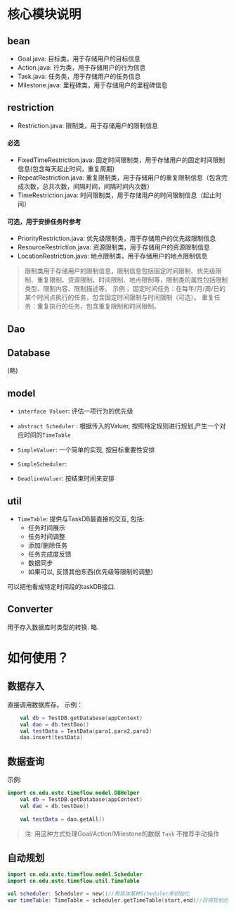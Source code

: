 # 核心模块说明
## bean
+ Goal.java: 目标类，用于存储用户的目标信息
+ Action.java: 行为类，用于存储用户的行为信息
+ Task.java: 任务类，用于存储用户的任务信息
+ Milestone.java: 里程碑类，用于存储用户的里程碑信息
## restriction
+ Restriction.java: 限制类，用于存储用户的限制信息

#### 必选
+ FixedTimeRestriction.java: 固定时间限制类，用于存储用户的固定时间限制信息(包含每天起止时间，重复周期)
+ RepeatRestriction.java: 重复限制类，用于存储用户的重复限制信息（包含完成次数，总共次数，间隔时间，间隔时间内次数）
+ TimeRestriction.java: 时间限制类，用于存储用户的时间限制信息（起止时间）

#### 可选，用于安排任务时参考
+ PriorityRestriction.java: 优先级限制类，用于存储用户的优先级限制信息
+ ResourceRestriction.java: 资源限制类，用于存储用户的资源限制信息
+ LocationRestriction.java: 地点限制类，用于存储用户的地点限制信息

> 限制类用于存储用户的限制信息，限制信息包括固定时间限制、优先级限制、重复限制、资源限制、时间限制、地点限制等，限制类的属性包括限制类型、限制内容、限制描述等。
> 示例；
> 固定时间任务：在每年/月/周/日的某个时间点执行的任务，包含固定时间限制与时间限制（可选）。
> 重复任务：重复执行的任务，包含重复限制和时间限制。
 
## Dao
## Database
(略)

## model
+ `interface Valuer`: 评估一项行为的优先级 
+ `abstract Scheduler` : 根据传入的Valuer, 按照特定规则进行规划,产生一个对应时间的`TimeTable`

+ `SimpleValuer`: 一个简单的实现, 按目标重要性安排
+ `SimpleScheduler`: 

+ `DeadlineValuer`: 按结束时间来安排

## util

+ `TimeTable`: 提供与TaskDB最直接的交互, 包括: 
  - 任务时间展示
  - 任务时间调整
  - 添加/删除任务
  - 任务完成度反馈
  - 数据同步
  - 如果可以, 反馈其他东西(优先级等限制的调整)
  
可以把他看成特定时间段的taskDB接口.
  
## Converter

用于存入数据库时类型的转换.
略.

# 如何使用？


## 数据存入
直接调用数据库存。
示例：
```kotlin
    val db = TestDB.getDatabase(appContext)
    val dao = db.testDao()
    val testData = TestData(para1,para2,para3)
    dao.insert(testData)
```

## 数据查询

示例:
```kotlin
import cn.edu.ustc.timeflow.model.DBHelper
    val db = TestDB.getDatabase(appContext)
    val dao = db.testDao()
    
    val testData = dao.getAll()
```
> 注: 用这种方式处理Goal/Action/Milestone的数据
> `Task` 不推荐手动操作

## 自动规划

```kotlin
import cn.edu.ustc.timeflow.model.Scheduler
import cn.edu.ustc.timeflow.util.TimeTable

val scheduler: Scheduler = new()//用具体某种Scheduler来初始化
var timeTable: TimeTable = scheduler.getTimeTable(start,end)//获得规划后的TimeTable
```



